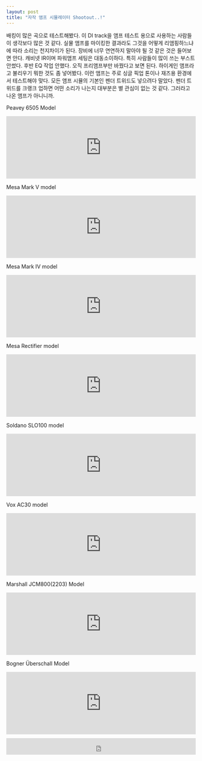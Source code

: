```yaml
---
layout: post
title: "자작 앰프 시뮬레이터 Shootout..!"
---
```


배킹이 많은 곡으로 테스트해봤다. 이 DI track을 앰프 테스트 용으로 사용하는 사람들이 생각보다 많은 것 같다. 실물 앰프를 마이킹한 결과라도 그것을 어떻게 리앰핑하느냐에 따라 소리는 천지차이가 된다. 장비에 너무 연연하지 말아야 될 것 같은 것은 들어보면 안다. 캐비넷 IR이며 파워앰프 세팅은 대동소이하다. 특히 사람들이 많이 쓰는 부스트 안썼다. 후반 EQ 작업 안했다. 오직 프리앰프부만 바꿨다고 보면 된다. 하이게인 앰프라고 불리우기 뭐한 것도 좀 넣어봤다. 이런 앰프는 주로 싱글 픽업 톤이나 재즈용 환경에서 테스트해야 맞다. 모든 앰프 시뮬의 기본인 펜더 트위드도 넣으려다 말았다. 펜더 트위드를 크랭크 업하면 어떤 소리가 나는지 대부분은 별 관심이 없는 것 같다. 그러라고 나온 앰프가 아니니까. 


Peavey 6505 Model




<iframe width="100%" height="166" scrolling="no" frameborder="no" src="https://w.soundcloud.com/player/?url=https%3A//api.soundcloud.com/tracks/172415074&amp;color=ff5500&amp;auto_play=false&amp;hide_related=false&amp;show_comments=true&amp;show_user=true&amp;show_reposts=false"></iframe>




Mesa Mark V model




<iframe width="100%" height="166" scrolling="no" frameborder="no" src="https://w.soundcloud.com/player/?url=https%3A//api.soundcloud.com/tracks/172416061&amp;color=ff5500&amp;auto_play=false&amp;hide_related=false&amp;show_comments=true&amp;show_user=true&amp;show_reposts=false"></iframe>




Mesa Mark IV model




<iframe width="100%" height="166" scrolling="no" frameborder="no" src="https://w.soundcloud.com/player/?url=https%3A//api.soundcloud.com/tracks/172417838&amp;color=ff5500&amp;auto_play=false&amp;hide_related=false&amp;show_comments=true&amp;show_user=true&amp;show_reposts=false"></iframe>






Mesa Rectifier model


<iframe width="100%" height="166" scrolling="no" frameborder="no" src="https://w.soundcloud.com/player/?url=https%3A//api.soundcloud.com/tracks/170861846&amp;color=ff5500&amp;auto_play=false&amp;hide_related=false&amp;show_comments=true&amp;show_user=true&amp;show_reposts=false"></iframe>


Soldano SLO100 model




<iframe width="100%" height="166" scrolling="no" frameborder="no" src="https://w.soundcloud.com/player/?url=https%3A//api.soundcloud.com/tracks/172416863&amp;color=ff5500&amp;auto_play=false&amp;hide_related=false&amp;show_comments=true&amp;show_user=true&amp;show_reposts=false"></iframe>




Vox AC30 model


<iframe width="100%" height="166" scrolling="no" frameborder="no" src="https://w.soundcloud.com/player/?url=https%3A//api.soundcloud.com/tracks/170294183&amp;color=ff5500&amp;auto_play=false&amp;hide_related=false&amp;show_comments=true&amp;show_user=true&amp;show_reposts=false"></iframe>


Marshall JCM800(2203) Model


<iframe width="100%" height="166" scrolling="no" frameborder="no" src="https://w.soundcloud.com/player/?url=https%3A//api.soundcloud.com/tracks/170293622&amp;color=ff5500&amp;auto_play=false&amp;hide_related=false&amp;show_comments=true&amp;show_user=true&amp;show_reposts=false"></iframe>


Bogner Überschall Model


<iframe width="100%" height="166" scrolling="no" frameborder="no" src="https://w.soundcloud.com/player/?url=https%3A//api.soundcloud.com/tracks/170294130&amp;color=ff5500&amp;auto_play=false&amp;hide_related=false&amp;show_comments=true&amp;show_user=true&amp;show_reposts=false"></iframe>






<iframe class="daum_like_button" id="daum_like_button_1085" frameborder="0" scrolling="no" allowTransparency="true" src="http://tonebrew.tistory.com/like/?uid=49097_1085&sc=304%2CblogId_49097&url=http%3A%2F%2Ftonebrew.tistory.com%2F1085&published=1411421122" style="width:100%;height:44px;margin:10px auto"></iframe>

